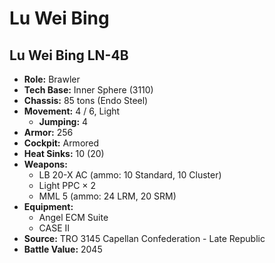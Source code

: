 # Lu Wei Bing
## Lu Wei Bing LN-4B
- **Role:** Brawler
- **Tech Base:** Inner Sphere (3110)
- **Chassis:** 85 tons (Endo Steel)
- **Movement:** 4 / 6, Light
  - **Jumping:** 4
- **Armor:** 256
- **Cockpit:** Armored
- **Heat Sinks:** 10 (20)
- **Weapons:**
  - LB 20-X AC (ammo: 10 Standard, 10 Cluster)
  - Light PPC × 2
  - MML 5 (ammo: 24 LRM, 20 SRM)
- **Equipment:**
  - Angel ECM Suite
  - CASE II
- **Source:** TRO 3145 Capellan Confederation - Late Republic
- **Battle Value:** 2045

